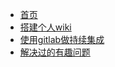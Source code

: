 <!-- docs/_sidebar.md -->

* [首页](README.md)
* [搭建个人wiki](wiki.md)
* [使用gitlab做持续集成](ci.md)
* [解决过的有趣问题](solved/)
